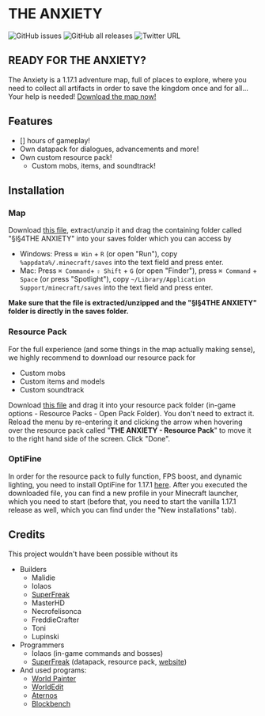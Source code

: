 # **THE ANXIETY**
![GitHub issues](https://img.shields.io/github/issues/theanxietymc/TheAnxiety/total?style=for-the-badge)
![GitHub all releases](https://img.shields.io/github/downloads/theanxietymc/TheAnxiety/total?style=for-the-badge)
![Twitter URL](https://img.shields.io/twitter/follow/theanxietymc?label=Follow&amp;style=for-the-badge&color=1d9bf0)

## READY FOR THE ANXIETY?
The Anxiety is a 1.17.1 adventure map, full of places to explore, where you need to collect all artifacts in order to save the kingdom once and for all...
Your help is needed! [Download the map now!]()

## Features
- [] hours of gameplay!
- Own datapack for dialogues, advancements and more!
- Own custom resource pack!
  - Custom mobs, items, and soundtrack!

## Installation
### Map
Download [this file](), extract/unzip it and drag the containing folder called "§l§4THE ANXIETY" into your saves folder which you can access by
- Windows: Press `⊞ Win` + `R` (or open "Run"), copy `%appdata%/.minecraft/saves` into the text field and press enter.
- Mac: Press `⌘ Command`+ `⇧ Shift` + `G` (or open "Finder"), press `⌘ Command` + `Space` (or press "Spotlight"), copy `~/Library/Application Support/minecraft/saves` into the text field and press enter.

**Make sure that the file is extracted/unzipped and the "§l§4THE ANXIETY" folder is directly in the saves folder.**

### Resource Pack
For the full experience (and some things in the map actually making sense), we highly recommend to download our resource pack for
- Custom mobs
- Custom items and models
- Custom soundtrack

Download [this file]() and drag it into your resource pack folder (in-game options - Resource Packs - Open Pack Folder). You don't need to extract it. Reload the menu by re-entering it and clicking the arrow when hovering over the resource pack called "**THE ANXIETY - Resource Pack**" to move it to the right hand side of the screen. Click "Done".

### OptiFine
In order for the resource pack to fully function, FPS boost, and dynamic lighting, you need to install OptiFine for 1.17.1 [here](https://optifine.net/adloadx?f=OptiFine_1.17.1_HD_U_H1.jar). After you executed the downloaded file, you can find a new profile in your Minecraft launcher, which you need to start (before that, you need to start the vanilla 1.17.1 release as well, which you can find under the "New installations" tab).

## Credits
This project wouldn't have been possible without its
- Builders
    - Malidie
    - Iolaos
    - [SuperFreak](https://superfreak504.github.io/)
    - MasterHD
    - Necrofelisonca
    - FreddieCrafter
    - Toni
    - Lupinski
- Programmers
    - Iolaos (in-game commands and bosses)
    - [SuperFreak](https://superfreak504.github.io/) (datapack, resource pack, [website](https://theanxietymc.github.io/))
- And used programs:
    - [World Painter](https://www.worldpainter.net/)
    - [WorldEdit](https://www.curseforge.com/minecraft/mc-mods/worldedit)
    - [Aternos](https://www.aternos.org/)
    - [Blockbench](https://www.blockbench.net/)
